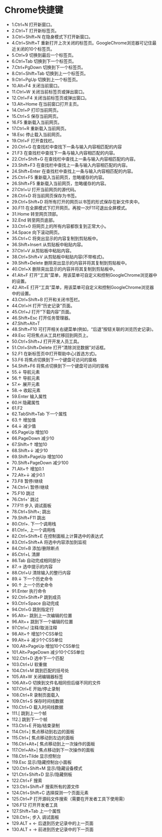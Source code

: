 # Chrome快捷键

* 1.Ctrl+N	打开新窗口。
* 2.Ctrl+T	打开新标签页。
* 3.Ctrl+Shift+N	在隐身模式下打开新窗口。
* 4.Ctrl+Shift+T	重新打开上次关闭的标签页。GoogleChrome浏览器可记住最近关闭的10个标签页。
* 5.Ctrl+9	切换到最后一个标签页。
* 6.Ctrl+Tab	切换到下一个标签页。
* 7.Ctrl+PgDown	切换到下一个标签页。
* 8.Ctrl+Shift+Tab	切换到上一个标签页。
* 9.Ctrl+PgUp	切换到上一个标签页。
* 10.Alt+F4	关闭当前窗口。
* 11.Ctrl+W	关闭当前标签页或弹出窗口。
* 12.Ctrl+F4	关闭当前标签页或弹出窗口。
* 13.Alt+Home	在当前窗口打开主页。
* 14.Ctrl+P	打印当前网页。
* 15.Ctrl+S	保存当前网页。
* 16.F5	重新载入当前网页。
* 17.Ctrl+R	重新载入当前网页。
* 18.Esc	停止载入当前网页。
* 19.Ctrl+F	打开查找栏。
* 20.Ctrl+G	在查找栏中查找下一条与输入内容相匹配的内容
* 21.F3	在查找栏中查找下一条与输入内容相匹配的内容。
* 22.Ctrl+Shift+G	在查找栏中查找上一条与输入内容相匹配的内容。
* 23.Shift+F3	在查找栏中查找上一条与输入内容相匹配的内容。
* 24.Shift+Enter	在查找栏中查找上一条与输入内容相匹配的内容。
* 25.Ctrl+F5	重新载入当前网页，忽略缓存的内容。
* 26.Shift+F5	重新载入当前网页，忽略缓存的内容。
* 27.Ctrl+U	打开当前网页的源代码。
* 28.Ctrl+D	将当前网页保存为书签。
* 29.Ctrl+Shift+D	将所有打开的网页以书签的形式保存在新文件夹中。
* 30.F11	在全屏模式下打开网页。再按一次F11可退出全屏模式。
* 31.Home	转至网页顶部。
* 32.End	转至网页底部。
* 33.Ctrl+0	将网页上的所有内容都恢复到正常大小。
* 34.Space	向下滚动网页。
* 35.Ctrl+C	将突出显示的内容复制到剪贴板中。
* 36.Shift+Insert	从剪贴板中粘贴内容。
* 37.Ctrl+V	从剪贴板中粘贴内容。
* 38.Ctrl+Shift+V	从剪贴板中粘贴内容(不带格式)。
* 39.Shift+Delete	删除突出显示的内容并将其复制到剪贴板中。
* 40.Ctrl+X	删除突出显示的内容并将其复制到剪贴板中。
* 41.Alt+F	打开“工具”菜单，用该菜单可自定义和控制GoogleChrome浏览器中的设置。
* 42.Alt+E	打开“工具”菜单，用该菜单可自定义和控制GoogleChrome浏览器中的设置。
* 43.Ctrl+Shift+B	打开和关闭书签栏。
* 44.Ctrl+H	打开“历史记录”页面。
* 45.Ctrl+J	打开“下载内容”页面。
* 46.Shift+Esc	打开任务管理器。
* 47.Shift+Alt+T	
* 48.Shift+F10	可打开相关右键菜单(例如，“后退”按钮关联的浏览历史记录)。
* 49.Esc	可将焦点从工具栏移回到网页上。
* 50.Ctrl+Shift+J	打开开发人员工具。
* 51.Ctrl+Shift+Delete	打开“清除浏览数据”对话框。
* 52.F1	在新标签页中打开帮助中心(首选方式)。
* 53.F6	将焦点切换到下一个键盘可访问的窗格
* 54.Shift+F6	将焦点切换到下一个键盘可访问的窗格
* 55.↓	导航元素
* 56.↑	导航元素
* 57.←	展开元素
* 58.→	收起元素
* 59.Enter	输入属性
* 60.H	隐藏属性
* 61.F2	
* 62.TabShift+Tab	下一个属性
* 63.↑	增加值
* 64.↓	减少值
* 65.PageUp	增加10
* 66.PageDown	减少10
* 67.Shift+↑	增加10
* 68.Shift+↓	减少10
* 69.Shift+PageUp	增加100
* 70.Shift+PageDown	减少100
* 71.Alt+↑	增加0.1
* 72.Alt+↓	减少0.1
* 73.F8	暂停/继续
* 74.Ctrl+\	暂停/继续
* 75.F10	跳过
* 76.Ctrl+'	跳过
* 77.F11	步入 调试面板
* 78.Ctrl+Shift+;	跳出
* 79.Shift+F11	跳出
* 80.Ctrl+.	下一个调用栈
* 81.Ctrl+,	上一个调用栈
* 82.Ctrl+Shift+E	在控制面板上计算选中的表达式
* 83.Ctrl+Shift+A	将选中内容添加到监视
* 84.Ctrl+B	添加/删除断点
* 85.Ctrl+L	清屏
* 86.Tab	自动完成相同部分
* 87.→	选中提示的内容
* 88.Ctrl+U	清除输入的整行内容
* 89.↓	下一个历史命令
* 90.↑	上一个历史命令
* 91.Enter	执行命令
* 92.Ctrl+Shift+P	跳到成员
* 93.Ctrl+Space	自动完成
* 94.Ctrl+G	跳到指定行
* 95.Alt+-	跳到上一次编辑的位置
* 96.Alt++	跳到下一个编辑的位置
* 97.Ctrl+/	注释/取消注释
* 98.Alt+↑	增加1个CSS单位
* 99.Alt+↓	减少1个CSS单位
* 100.Alt+PageUp	增加10个CSS单位
* 101.Alt+PageDown	减少10个CSS单位
* 102.Ctrl+D	选中下一个匹配
* 103.Ctrl+U	软重做
* 104.Ctrl+M	跳到匹配的括号处
* 105.Alt+W	关闭编辑器标签
* 106.Alt+O	切换到文件名相同但后缀不同的文件
* 107.Ctrl+E	开始/停止录制
* 108.Ctrl+R	录制页面载入
* 109.Ctrl+S	保存时间线数据
* 110.Ctrl+O	载入时间线数据
* 111.[	跳到上一个帧
* 112.]	跳到下一个帧
* 113.Ctrl+E	开始/结束录制
* 114.Ctrl+]	焦点移动到右边的面板
* 115.Ctrl+[	焦点移动到左边的面板
* 116.Ctrl+Alt+[	焦点移动到上一次操作的面板
* 117.Ctrl+Alt+]	焦点移动到下一次操作的面板
* 118.Ctrl+Tilde	显示控制台
* 119.Esc	显示/隐藏控制台小面板
* 120.Ctrl+Shift+M	显示/隐藏设备模式
* 121.Ctrl+Shift+D	显示/隐藏侧板
* 122.Ctrl+F	搜索
* 123.Ctrl+Shift+F	搜索所有的源文件
* 124.Ctrl+Shift+C	选择探测一个页面元素
* 125.Ctrl+P	打开源码文件搜索（需要在开发者工具下使用需）
* 126.F12	打开开发者工具
* 127.Shift+Tab	上一个属性
* 128.Ctrl+;	步入 调试面板
* 129.ALT + ←	后退到历史记录中的上一页面
* 130.ALT + →	前进到历史记录中的下一页面